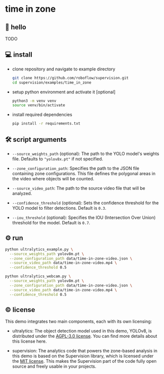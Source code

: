 # time in zone

## 👋 hello

TODO

## 💻 install

- clone repository and navigate to example directory

  ```bash
  git clone https://github.com/roboflow/supervision.git
  cd supervision/examples/time_in_zone
  ```

- setup python environment and activate it [optional]

  ```bash
  python3 -m venv venv
  source venv/bin/activate
  ```

- install required dependencies

  ```bash
  pip install -r requirements.txt
  ```
  
## 🛠️ script arguments

  - `--source_weights_path` (optional): The path to the YOLO model's weights file.
    Defaults to `"yolov8x.pt"` if not specified.

  - `--zone_configuration_path`: Specifies the path to the JSON file containing zone
    configurations. This file defines the polygonal areas in the video where objects will
    be counted.
  - `--source_video_path`: The path to the source video file that will be analyzed.
  - `--confidence_threshold` (optional): Sets the confidence threshold for the YOLO model
    to filter detections. Default is `0.3`.
  - `--iou_threshold` (optional): Specifies the IOU (Intersection Over Union) threshold
    for the model. Default is `0.7`.

## ⚙️ run

```bash
python ultralytics_example.py \
  --source_weights_path yolov8m.pt \
  --zone_configuration_path data/time-in-zone-video.json \
  --source_video_path data/time-in-zone-video.mp4 \
  --confidence_threshold 0.5
```

```bash
python ultralytics_webcam.py \
  --source_weights_path yolov8m.pt \
  --zone_configuration_path data/time-in-zone-video.json \
  --source_video_path data/time-in-zone-video.mp4 \
  --confidence_threshold 0.5
```

## © license

This demo integrates two main components, each with its own licensing:

- ultralytics: The object detection model used in this demo, YOLOv8, is distributed
  under the [AGPL-3.0 license](https://github.com/ultralytics/ultralytics/blob/main/LICENSE).
  You can find more details about this license here.

- supervision: The analytics code that powers the zone-based analysis in this demo is
  based on the Supervision library, which is licensed under the
  [MIT license](https://github.com/roboflow/supervision/blob/develop/LICENSE.md). This
  makes the Supervision part of the code fully open source and freely usable in your
  projects.
